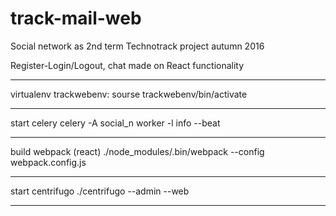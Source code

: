 # track-mail-web
Social network as 2nd term Technotrack project autumn 2016

Register-Login/Logout, chat made on React functionality

------------------
virtualenv
trackwebenv: sourse trackwebenv/bin/activate

------------------
start celery 
celery -A social_n worker -l info --beat

------------------
build webpack (react)
./node_modules/.bin/webpack --config webpack.config.js

------------------
start centrifugo
./centrifugo --admin --web

------------------
